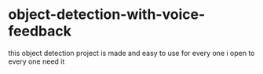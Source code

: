 # object-detection-with-voice-feedback
this object detection project is made and easy to use for every one i open to every one need it 
